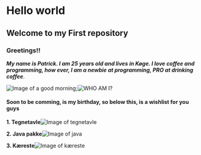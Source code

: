 # Hello world #
## **Welcome to my First repository** ##
### Greetings!! ###
***My name is Patrick. I am 25 years old and lives in Køge.
I love coffee and programming, how ever, I am a newbie at programming, PRO at drinking coffee***.

![Image of a good morning](https://media2.giphy.com/media/f3FoIzAbLy5sA/200.webp?cid=790b76112e0c7125eea97e9fff91e3bb99d690c3b461e78a&rid=200.webp);![WHO AM I?](https://media2.giphy.com/media/l1KVb2dUcmuGG4tby/100.webp?cid=790b761126f7c59f189f294a3d345d3daf829b9453863189&rid=100.webp)

#### Soon to be comming, is my birthday, so below this, is a wishlist for you guys ####

**1. Tegnetavle**![Image of tegnetavle](https://www.pricerunner.dk/product/640x640/1868934762/Wacom-Intuos-Small.jpg?c=0.7)

**2. Java pakke**![Image of java](https://static.javatpoint.com/images/core/java-features.png)

**3. Kæreste**![Image of kæreste](https://www.40plus.dk/images_v2/find-en-kaereste.jpg)
